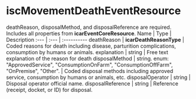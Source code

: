 # iscMovementDeathEventResource
deathReason, disposalMethod, and disposalReference are required. Includes all properties from **icarEventCoreResource**.
Name | Type | Description
:--- | :--- | :----------
deathReason | **icarDeathReasonType** | Coded reasons for death including disease, parturition complications, consumption by humans or animals.
explanation | string | Free text explanation of the reason for death
disposalMethod | string. enum: "ApprovedService", "ConsumptionOnFarm", "ConsumptionOffFarm", "OnPremise", "Other". | Coded disposal methods including approved service, consumption by humans or animals, etc.
disposalOperator | string | Disposal operator official name.
disposalReference | string | Reference (receipt, docket, or ID) for disposal. 
